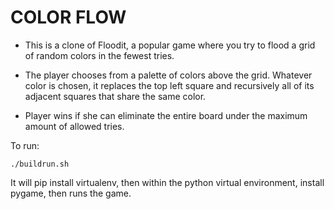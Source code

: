 # COLOR FLOW

- This is a clone of Floodit, a popular game where you try to flood a grid of random colors in the fewest tries. 

- The player chooses from a palette of colors above the grid. Whatever color is chosen, it replaces the top left square and recursively all of its adjacent squares that share the same color. 

- Player wins if she can eliminate the entire board under the maximum amount of allowed tries.

To run:

```
./buildrun.sh
```

It will pip install virtualenv, then within the python virtual environment, install pygame, then runs the game.
